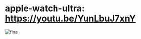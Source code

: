 # apple-watch-ultra: https://youtu.be/YunLbuJ7xnY
![fina](https://user-images.githubusercontent.com/91621437/201762718-1aa45189-4fe4-4fcb-8618-b6da4b9139c5.jpg)

